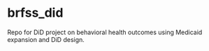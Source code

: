 # brfss_did
Repo for DiD project on behavioral health outcomes using Medicaid expansion and DiD design.
